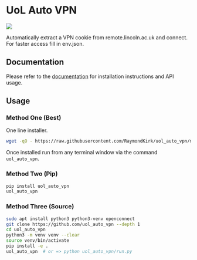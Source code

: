 # UoL Auto VPN

![](https://github.com/RaymondKirk/uol_auto_vpn/workflows/build/badge.svg)

Automatically extract a VPN cookie from remote.lincoln.ac.uk and connect. For faster access fill in env.json.

## Documentation

Please refer to the [documentation](https://raymondkirk.github.io/uol_auto_vpn/) for installation instructions and API usage.

## Usage

### Method One (Best)

One line installer. 

```bash 
wget -qO - https://raw.githubusercontent.com/RaymondKirk/uol_auto_vpn/main/install.sh | bash
```

Once installed run from any terminal window via the command ```uol_auto_vpn```.

### Method Two (Pip)

```bash 
pip install uol_auto_vpn
uol_auto_vpn
```

### Method Three (Source)

```bash
sudo apt install python3 python3-venv openconnect
git clone https://github.com/uol_auto_vpn --depth 1
cd uol_auto_vpn
python3 -m venv venv --clear
source venv/bin/activate
pip install -e .
uol_auto_vpn  # or => python uol_auto_vpn/run.py
```
